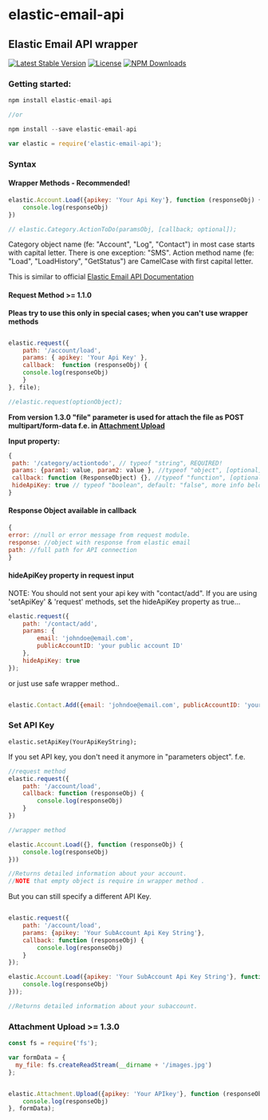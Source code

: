 # elastic-email-api
## Elastic Email API wrapper

[![Latest Stable Version](https://img.shields.io/npm/v/elastic-email-api.svg)](https://www.npmjs.com/package/elastic-email-api)
[![License](https://img.shields.io/npm/l/elastic-email-api.svg)](https://www.npmjs.com/package/elastic-email-api)
[![NPM Downloads](https://img.shields.io/npm/dm/elastic-email-api.svg)](https://www.npmjs.com/package/elastic-email-api)

### Getting started:

```js
npm install elastic-email-api

//or

npm install --save elastic-email-api
```

```js
var elastic = require('elastic-email-api');
```
### Syntax

#### Wrapper Methods - Recommended!

```js
elastic.Account.Load({apikey: 'Your Api Key'}, function (responseObj) {
    console.log(responseObj)
})

// elastic.Category.ActionToDo(paramsObj, [callback; optional]);
```

Category object name (fe: "Account", "Log", "Contact") in most case starts with capital letter. There is one exception: "SMS".
Action method name (fe: "Load", "LoadHistory", "GetStatus") are CamelCase with first capital letter.

This is similar to official [Elastic Email API Documentation](http://api.elasticemail.com/public/help)

#### Request Method >= 1.1.0

__Pleas try to use this only in special cases; when you can't use wrapper methods__

```js

elastic.request({
    path: '/account/load',
    params: { apikey: 'Your Api Key' },
    callback:  function (responseObj) {
    console.log(responseObj)
    }               
}, file);

//elastic.request(optionObject);

```
__From version 1.3.0 \"file\" parameter is used for attach the file as POST multipart/form-data f.e. in [Attachment Upload](https://github.com/glokam/elastic-email-api#attachment-upload)__

__Input property:__
```js
{
 path: '/category/actiontodo', // typeof "string", REQUIRED!
 params: {param1: value, param2: value }, //typeof "object", [optional] but most of Elastic Email API requests needs it!
 callback: function (ResponseObject) {}, //typeof "function", [optional],
 hideApiKey: true // typeof "boolean", default: "false", more info below...
}

```

#### Response Object available in callback

```js
{
error: //null or error message from request module.
response: //object with response from elastic email
path: //full path for API connection
}
```

#### hideApiKey property in request input 

NOTE: You should not sent your api key with "contact/add". If you are using 'setApiKey' & 'request' methods, set the hideApiKey property as true...

```js
elastic.request({
    path: '/contact/add',
    params: {
        email: 'johndoe@email.com', 
        publicAccountID: 'your public account ID'
    },
    hideApiKey: true
});
```

or just use safe wrapper method..

```js

elastic.Contact.Add({email: 'johndoe@email.com', publicAccountID: 'your public account ID'})

```

### Set API Key

```
elastic.setApiKey(YourApiKeyString);
```

If you set API key, you don't need it anymore in  "parameters object". f.e.

```js
//request method
elastic.request({
    path: '/account/load', 
    callback: function (responseObj) {
        console.log(responseObj)
    }
})

//wrapper method

elastic.Account.Load({}, function (responseObj) {
    console.log(responseObj)
}))

//Returns detailed information about your account.
//NOTE that empty object is require in wrapper method .
```

But you can still specify a different API Key.

```js

elastic.request({
    path: '/account/load',
    params: {apikey: 'Your SubAccount Api Key String'},
    callback: function (responseObj) {
        console.log(responseObj)
    }
});

elastic.Account.Load({apikey: 'Your SubAccount Api Key String'}, function (responseObj) {
    console.log(responseObj)
}));

//Returns detailed information about your subaccount.
```

### Attachment Upload >= 1.3.0

```js
const fs = require('fs');

var formData = {
  my_file: fs.createReadStream(__dirname + '/images.jpg')
};


elastic.Attachment.Upload({apikey: 'Your APIkey'}, function (responseObj) {
    console.log(responseObj)
}, formData);
```
